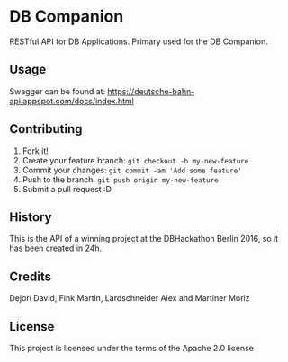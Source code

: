 # DB Companion

RESTful API for DB Applications.
Primary used for the DB Companion.

## Usage

Swagger can be found at: https://deutsche-bahn-api.appspot.com/docs/index.html

## Contributing

1. Fork it!
2. Create your feature branch: `git checkout -b my-new-feature`
3. Commit your changes: `git commit -am 'Add some feature'`
4. Push to the branch: `git push origin my-new-feature`
5. Submit a pull request :D

## History

This is the API of a winning project at the DBHackathon Berlin 2016, so it has been created in 24h.

## Credits

Dejori David,
Fink Martin,
Lardschneider Alex and
Martiner Moriz

## License

This project is licensed under the terms of the Apache 2.0 license
